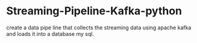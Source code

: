 # Streaming-Pipeline-Kafka-python
create a data pipe line that collects the streaming data using apache kafka and loads it into a database my sql.
